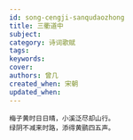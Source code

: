 ```yaml
---
id: song-cengji-sanqudaozhong
title: 三衢道中
subject: 
category: 诗词歌赋
tags: 
keywords: 
cover: 
authors: 曾几
created_when: 宋朝
updated_when: 
---
```


```
梅子黄时日日晴，小溪泛尽却山行。
绿阴不减来时路，添得黄鹂四五声。
```
